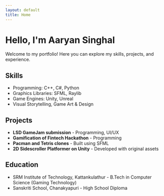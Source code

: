 ```yaml
---
layout: default
title: Home
---
```


# Hello, I'm Aaryan Singhal
Welcome to my portfolio! Here you can explore my skills, projects, and experience.

## Skills
- Programming: C++, C#, Python
- Graphics Libraries: SFML, Raylib
- Game Engines: Unity, Unreal
- Visual Storytelling, Game Art & Design

## Projects
- **LSD GameJam submission** - Programming, UI/UX
- **Gamification of Fintech Hackathon** - Programming
- **Pacman and Tetris clones** - Built using SFML
- **2D Sidescroller Platformer on Unity** - Developed with original assets

## Education
- SRM Institute of Technology, Kattankulathur - B.Tech in Computer Science (Gaming Technology)
- Sanskriti School, Chanakyapuri - High School Diploma
